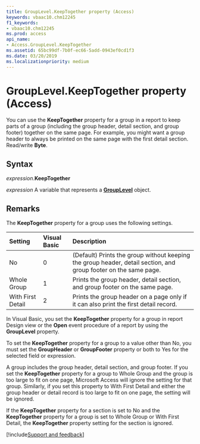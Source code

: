 ```yaml
---
title: GroupLevel.KeepTogether property (Access)
keywords: vbaac10.chm12245
f1_keywords:
- vbaac10.chm12245
ms.prod: access
api_name:
- Access.GroupLevel.KeepTogether
ms.assetid: 65bc99df-7b0f-ec66-5add-0943ef0cd1f3
ms.date: 03/20/2019
ms.localizationpriority: medium
---
```



# GroupLevel.KeepTogether property (Access)

You can use the **KeepTogether** property for a group in a report to keep parts of a group (including the group header, detail section, and group footer) together on the same page. For example, you might want a group header to always be printed on the same page with the first detail section. Read/write **Byte**.


## Syntax

_expression_.**KeepTogether**

_expression_ A variable that represents a **[GroupLevel](Access.GroupLevel.md)** object.


## Remarks

The **KeepTogether** property for a group uses the following settings.

|Setting|Visual Basic|Description|
|:-----|:-----|:-----|
|No|0|(Default) Prints the group without keeping the group header, detail section, and group footer on the same page.|
|Whole Group|1|Prints the group header, detail section, and group footer on the same page.|
|With First Detail|2|Prints the group header on a page only if it can also print the first detail record.|

In Visual Basic, you set the **KeepTogether** property for a group in report Design view or the **Open** event procedure of a report by using the **GroupLevel** property.

To set the **KeepTogether** property for a group to a value other than No, you must set the **GroupHeader** or **GroupFooter** property or both to Yes for the selected field or expression.

A group includes the group header, detail section, and group footer. If you set the **KeepTogether** property for a group to Whole Group and the group is too large to fit on one page, Microsoft Access will ignore the setting for that group. Similarly, if you set this property to With First Detail and either the group header or detail record is too large to fit on one page, the setting will be ignored.

If the **KeepTogether** property for a section is set to No and the **KeepTogether** property for a group is set to Whole Group or With First Detail, the **KeepTogether** property setting for the section is ignored.



[!include[Support and feedback](~/includes/feedback-boilerplate.md)]